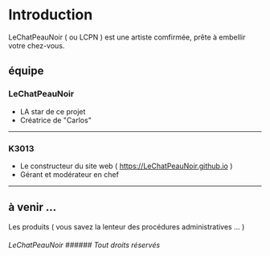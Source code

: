 # Introduction
LeChatPeauNoir ( ou LCPN )  est une artiste comfirmée, prête à embellir votre chez-vous.
## équipe
### LeChatPeauNoir
- LA star de ce projet
- Créatrice de "Carlos"
***
### K3013
- Le constructeur du site web ( https://LeChatPeauNoir.github.io )
- Gérant et modérateur en chef
***
## à venir ...
Les produits ( vous savez la lenteur des procédures administratives ... )
###### LeChatPeauNoir                                                                                                                                                                                                 ###### Tout droits réservés
